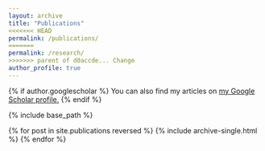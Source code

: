 ```yaml
---
layout: archive
title: "Publications"
<<<<<<< HEAD
permalink: /publications/
=======
permalink: /research/
>>>>>>> parent of d0accde... Change
author_profile: true
---
```


{% if author.googlescholar %}
  You can also find my articles on <u><a href="{{author.googlescholar}}">my Google Scholar profile</a>.</u>
{% endif %}

{% include base_path %}

{% for post in site.publications reversed %}
  {% include archive-single.html %}
{% endfor %}
